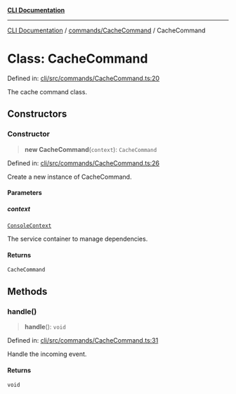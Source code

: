 [**CLI Documentation**](../../../README.md)

***

[CLI Documentation](../../../README.md) / [commands/CacheCommand](../README.md) / CacheCommand

# Class: CacheCommand

Defined in: [cli/src/commands/CacheCommand.ts:20](https://github.com/stonemjs/cli/blob/83156d7f07cad6e0545ad29ba32878fdd248ede2/src/commands/CacheCommand.ts#L20)

The cache command class.

## Constructors

### Constructor

> **new CacheCommand**(`context`): `CacheCommand`

Defined in: [cli/src/commands/CacheCommand.ts:26](https://github.com/stonemjs/cli/blob/83156d7f07cad6e0545ad29ba32878fdd248ede2/src/commands/CacheCommand.ts#L26)

Create a new instance of CacheCommand.

#### Parameters

##### context

[`ConsoleContext`](../../../declarations/interfaces/ConsoleContext.md)

The service container to manage dependencies.

#### Returns

`CacheCommand`

## Methods

### handle()

> **handle**(): `void`

Defined in: [cli/src/commands/CacheCommand.ts:31](https://github.com/stonemjs/cli/blob/83156d7f07cad6e0545ad29ba32878fdd248ede2/src/commands/CacheCommand.ts#L31)

Handle the incoming event.

#### Returns

`void`
